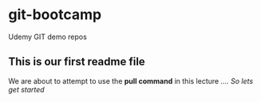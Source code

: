 # git-bootcamp
Udemy GIT demo repos

## This is our first readme file
We are about to attempt to use the **pull command** in this lecture
*.... So lets get started*


